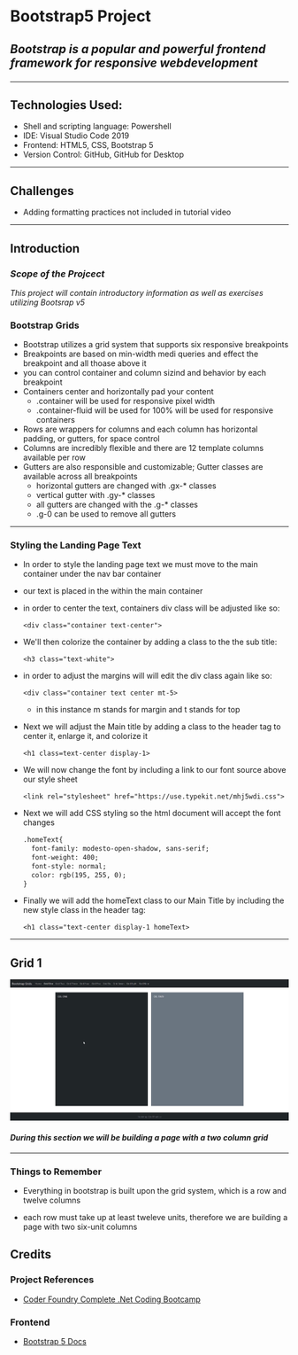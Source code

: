 # Bootstrap5 Project
## *Bootstrap is a popular and powerful frontend framework for responsive webdevelopment*<hr>

## Technologies Used:
- Shell and scripting language: Powershell
- IDE: Visual Studio Code  2019
- Frontend: HTML5, CSS, Bootstrap 5
- Version Control: GitHub, GitHub for Desktop

<hr>

## Challenges
- Adding formatting practices not included in tutorial video

<hr>

## Introduction
### *Scope of the Projcect*

*This project will contain introductory information as well as exercises utilizing Bootsrap v5*

### Bootstrap Grids

- Bootstrap utilizes a grid system that supports six responsive breakpoints
- Breakpoints are based on min-width medi queries and effect the breakpoint and all thoase above it
- you can control container and column sizind and behavior by each breakpoint
- Containers center and horizontally pad your content
  - .container will be used for responsive pixel width
  - .container-fluid will be used for 100% will be used for responsive containers
- Rows are wrappers for columns and each column has horizontal padding, or gutters, for space control
- Columns are incredibly flexible and there are 12 template columns available per row
- Gutters are also responsible and customizable; Gutter classes are available across all breakpoints
  - horizontal gutters are changed with .gx-* classes
  -  vertical gutter with .gy-* classes
  -  all gutters are changed with the .g-* classes
  -   .g-0 can be used to remove all gutters
<hr>

### Styling the Landing Page Text

- In order to style the landing page text we must move to the main container under the nav bar container
- our text is placed in the within the main container
- in order to center the text, containers div class will be adjusted like so:
  ```
  <div class="container text-center">
  ```


- We'll then colorize the container by adding a class to the the sub title:
  ```
  <h3 class="text-white">
  ```


- in order to adjust the margins will will edit the div class again like so:
  ```
  <div class="container text center mt-5>
  ```
  - in this instance m stands for margin and t stands for top
  

- Next we will adjust the Main title by adding a class to the header tag to center it, enlarge it, and colorize it
  ```
  <h1 class=text-center display-1>
  ```


- We will now change the font by including a link to our font source above our style sheet
  ```
  <link rel="stylesheet" href="https://use.typekit.net/mhj5wdi.css">
  ```


- Next we will add CSS styling so the html document will accept the font changes
  ```
  .homeText{
    font-family: modesto-open-shadow, sans-serif;
    font-weight: 400;
    font-style: normal;
    color: rgb(195, 255, 0);
  }
  ```

- Finally we will add the homeText class to our Main Title by including the new style class in the header tag:
  ```
  <h1 class="text-center display-1 homeText>
  ```
<hr>

## Grid 1

![Grid One Reference](img/Grid1.png)

#### *During this section we will be building a page with a two column grid*
<hr>

### Things to Remember

- Everything in bootstrap is built upon the grid system, which is a row and twelve columns
  
- each row must take up at least tweleve units, therefore we are building a page with two six-unit columns


## Credits
### Project References

- <a href="https://learn.coderfoundry.com">Coder Foundry Complete .Net Coding Bootcamp</a>
     
### Frontend
- <a href="https://getbootstrap.com/docs/5.0/getting-started/introduction/">Bootstrap 5 Docs</a>
